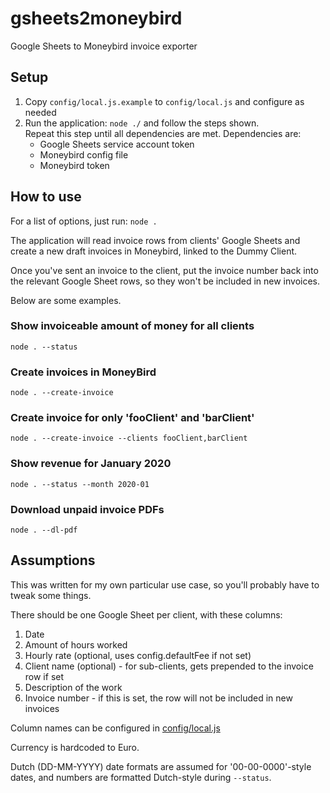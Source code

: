 gsheets2moneybird
=================

Google Sheets to Moneybird invoice exporter

## Setup

1. Copy `config/local.js.example` to `config/local.js` and configure as needed
2. Run the application: `node ./` and follow the steps shown.  
   Repeat this step until all dependencies are met.
   Dependencies are:
   - Google Sheets service account token
   - Moneybird config file
   - Moneybird token

## How to use

For a list of options, just run: `node .`

The application will read invoice rows from clients' Google Sheets
and create a new draft invoices in Moneybird, linked to the Dummy Client. 

Once you've sent an invoice to the client, put the invoice number
back into the relevant Google Sheet rows, so they won't be included
in new invoices. 

Below are some examples.

### Show invoiceable amount of money for all clients

`node . --status`

### Create invoices in MoneyBird

`node . --create-invoice`

### Create invoice for only 'fooClient' and 'barClient'

`node . --create-invoice --clients fooClient,barClient`

### Show revenue for January 2020

`node . --status --month 2020-01`

### Download unpaid invoice PDFs

`node . --dl-pdf`

## Assumptions

This was written for my own particular use case, so
you'll probably have to tweak some things.

There should be one Google Sheet per client, with these columns:

1. Date
2. Amount of hours worked
3. Hourly rate (optional, uses config.defaultFee if not set)
4. Client name (optional) - 
   for sub-clients, gets prepended to the invoice row if set
5. Description of the work
6. Invoice number - if this is set, the row will not be included
   in new invoices

Column names can be configured in [config/local.js](config/local.js)

Currency is hardcoded to Euro.

Dutch (DD-MM-YYYY) date formats are assumed for '00-00-0000'-style dates, and
numbers are formatted Dutch-style during `--status`.
